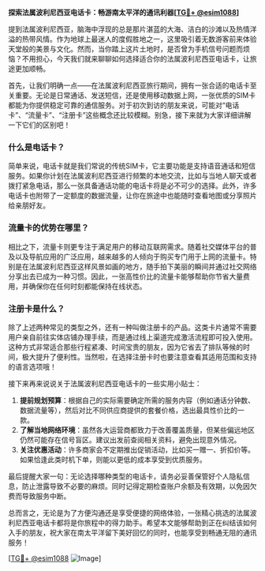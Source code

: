 **探索法属波利尼西亚电话卡：畅游南太平洋的通讯利器[[TG💪+ @esim1088](https://t.me/s/esim1088)]**

提到法属波利尼西亚，脑海中浮现的总是那片湛蓝的大海、洁白的沙滩以及热情洋溢的热带风情。作为地球上最迷人的度假胜地之一，这里吸引着无数游客前来体验天堂般的美景与文化。然而，当你踏上这片土地时，是否曾为手机信号问题而烦恼？不用担心，今天我们就来聊聊如何选择适合你的法属波利尼西亚电话卡，让旅途更加顺畅。

首先，让我们明确一点——在法属波利尼西亚旅行期间，拥有一张合适的电话卡至关重要。无论是日常通话、发送短信，还是使用移动数据上网，一张优质的SIM卡都能为你提供稳定可靠的通信服务。对于初次到访的朋友来说，可能对“电话卡”、“流量卡”、“注册卡”这些概念还比较模糊。别急，接下来就为大家详细讲解一下它们的区别吧！

### 什么是电话卡？

简单来说，电话卡就是我们常说的传统SIM卡，它主要功能是支持语音通话和短信服务。如果你计划在法属波利尼西亚进行频繁的本地交流，比如与当地人聊天或者拨打紧急电话，那么一张具备通话功能的电话卡将是必不可少的选择。此外，许多电话卡也附带了一定额度的数据流量，让你在旅途中也能随时查看地图或分享照片给亲朋好友。

### 流量卡的优势在哪里？

相比之下，流量卡则更专注于满足用户的移动互联网需求。随着社交媒体平台的普及以及导航应用的广泛应用，越来越多的人倾向于购买专门用于上网的流量卡。特别是在法属波利尼西亚这样风景如画的地方，随手拍下美丽的瞬间并通过社交网络分享出去已成为一种习惯。因此，一张高性价比的流量卡能够帮助你节省大量费用，并确保你在任何时刻都能保持在线状态。

### 注册卡是什么？

除了上述两种常见的类型之外，还有一种叫做注册卡的产品。这类卡片通常不需要用户亲自前往实体店铺办理手续，而是通过线上渠道完成激活流程即可投入使用。这种方式非常适合那些行程紧凑、时间宝贵的朋友，因为它省去了排队等候的时间，极大提升了便利性。当然啦，在选择注册卡时也要注意查看其适用范围和支持的语言选项哦！

接下来再来说说关于法属波利尼西亚电话卡的一些实用小贴士：

1. **提前规划预算**：根据自己的实际需要确定所需的服务内容（例如通话分钟数、数据流量等），然后对比不同供应商提供的套餐价格，选出最具性价比的一款。
2. **了解当地网络环境**：虽然各大运营商都致力于改善覆盖质量，但某些偏远地区仍然可能存在信号盲区。建议出发前查阅相关资料，避免出现意外情况。
3. **关注优惠活动**：许多商家会不定期推出促销活动，比如买一赠一、折扣价等。如果恰逢此类时机下单，则能以更低的成本享受到优质服务。

最后提醒大家一句：无论选择哪种类型的电话卡，请务必妥善保管好个人隐私信息，防止泄露导致不必要的麻烦。同时记得定期检查账户余额及有效期，以免因欠费而导致服务中断。

总而言之，无论是为了方便沟通还是享受便捷的网络体验，一张精心挑选的法属波利尼西亚电话卡都将是你旅程中的得力助手。希望本文能够帮助到正在纠结该如何入手的朋友，祝大家在南太平洋留下美好回忆的同时，也能享受到畅通无阻的通讯服务！

[[TG💪+ @esim1088](https://t.me/s/esim1088) ![Image](https://i.postimg.cc/4NQfJmqS/Snipaste-2025-05-13-00-14-12.png)]